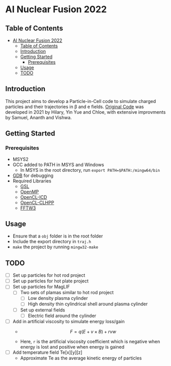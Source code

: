 # AI Nuclear Fusion 2022
## Table of Contents
- [AI Nuclear Fusion 2022](#ai-nuclear-fusion-2022)
  - [Table of Contents](#table-of-contents)
  - [Introduction](#introduction)
  - [Getting Started](#getting-started)
    - [Prerequisites](#prerequisites)
  - [Usage](#usage)
  - [TODO](#todo)

## Introduction
This project aims to develop a Particle-in-Cell code to simulate charged particles and their trajectories in β and e fields. [Original Code](https://github.com/23HCI03SMP/AI-Nuclear-Fusion-2021) was developed in 2021 by Hilary, Yin Yue and Chloe, with extensive improvments by Samuel, Ananth and Vishwa.

## Getting Started
### Prerequisites
- MSYS2
- GCC added to PATH in MSYS and Windows
    - In MSYS in the root directory, run `export PATH=$PATH:/mingw64/bin`
- [GDB](https://packages.msys2.org/package/mingw-w64-x86_64-gdb) for debugging
- Required Libraries
    - [GSL](https://packages.msys2.org/package/mingw-w64-x86_64-gsl)
    - [OpenMP](https://packages.msys2.org/package/mingw-w64-x86_64-openmp)
    - [OpenCL-ICD](https://packages.msys2.org/package/mingw-w64-x86_64-opencl-icd)
    - [OpenCL-CLHPP](https://packages.msys2.org/package/mingw-w64-x86_64-opencl-clhpp)
    - [FFTW3](https://packages.msys2.org/package/mingw-w64-x86_64-fftw)

## Usage
- Ensure that a `obj` folder is in the root folder
- Include the export directory in `traj.h`
- `make` the project by running `mingw32-make`

## TODO
- [ ] Set up particles for hot rod project 
- [ ] Set up particles for hot plate project
- [ ] Set up particles for MagLIF
  - [ ] Two sets of plamas similar to hot rod project
    - [ ] Low density plasma cylinder
    - [ ] High density thin cylindrical shell around plasma cylinder
  - [ ] Set up external fields
    - [ ] Electric field around the cylinder
- [ ] Add in artificial viscosity to simulate energy loss/gain
    - ```math
        F = q(E + v \times B) \plus rv w
        ```
    - Here, `r` is the artificial viscosity coefficient which is negative when energy is lost and positive when energy is gained
- [ ] Add temperature field Te[x][y][z]
  - Approximate Te as the average kinetic energy of particles